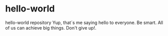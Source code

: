 # hello-world
hello-world repository
Yup, that´s me saying hello to everyone.
Be smart.
All of us can achieve big things.
Don't give up!.
